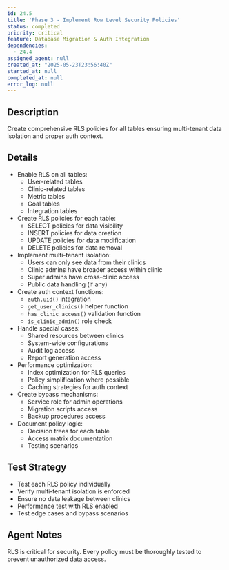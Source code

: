 ```yaml
---
id: 24.5
title: 'Phase 3 - Implement Row Level Security Policies'
status: completed
priority: critical
feature: Database Migration & Auth Integration
dependencies:
  - 24.4
assigned_agent: null
created_at: "2025-05-23T23:56:40Z"
started_at: null
completed_at: null
error_log: null
---
```


## Description

Create comprehensive RLS policies for all tables ensuring multi-tenant data isolation and proper auth context.

## Details

- Enable RLS on all tables:
  - User-related tables
  - Clinic-related tables
  - Metric tables
  - Goal tables
  - Integration tables
- Create RLS policies for each table:
  - SELECT policies for data visibility
  - INSERT policies for data creation
  - UPDATE policies for data modification
  - DELETE policies for data removal
- Implement multi-tenant isolation:
  - Users can only see data from their clinics
  - Clinic admins have broader access within clinic
  - Super admins have cross-clinic access
  - Public data handling (if any)
- Create auth context functions:
  - `auth.uid()` integration
  - `get_user_clinics()` helper function
  - `has_clinic_access()` validation function
  - `is_clinic_admin()` role check
- Handle special cases:
  - Shared resources between clinics
  - System-wide configurations
  - Audit log access
  - Report generation access
- Performance optimization:
  - Index optimization for RLS queries
  - Policy simplification where possible
  - Caching strategies for auth context
- Create bypass mechanisms:
  - Service role for admin operations
  - Migration scripts access
  - Backup procedures access
- Document policy logic:
  - Decision trees for each table
  - Access matrix documentation
  - Testing scenarios

## Test Strategy

- Test each RLS policy individually
- Verify multi-tenant isolation is enforced
- Ensure no data leakage between clinics
- Performance test with RLS enabled
- Test edge cases and bypass scenarios

## Agent Notes

RLS is critical for security. Every policy must be thoroughly tested to prevent unauthorized data access. 
